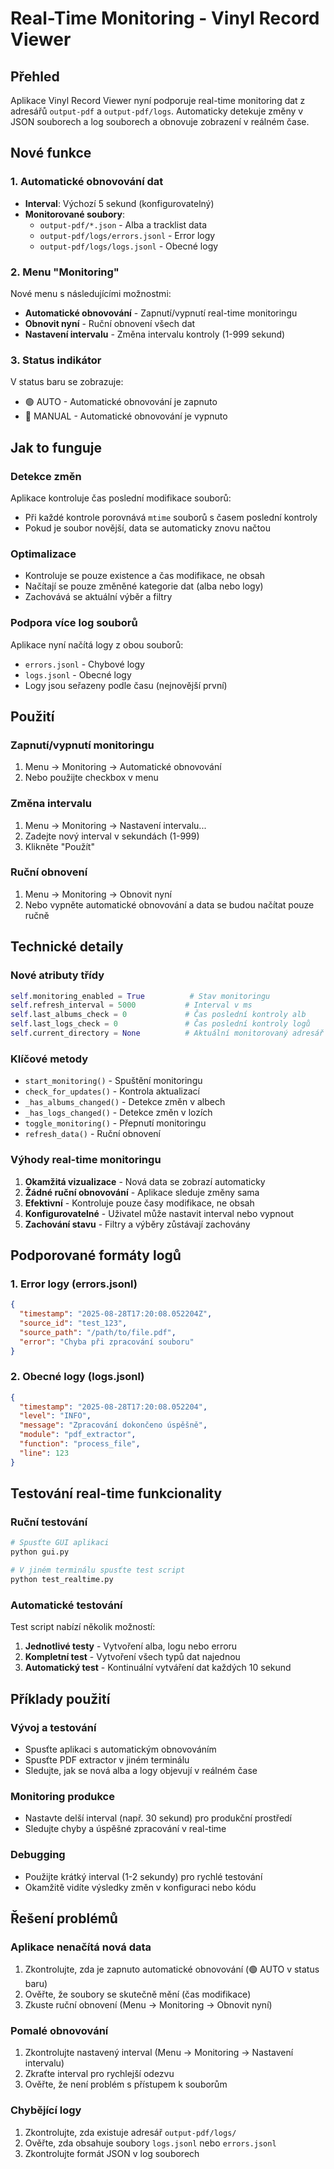 # Real-Time Monitoring - Vinyl Record Viewer

## Přehled

Aplikace Vinyl Record Viewer nyní podporuje real-time monitoring dat z adresářů `output-pdf` a `output-pdf/logs`. Automaticky detekuje změny v JSON souborech a log souborech a obnovuje zobrazení v reálném čase.

## Nové funkce

### 1. Automatické obnovování dat
- **Interval**: Výchozí 5 sekund (konfigurovatelný)
- **Monitorované soubory**:
  - `output-pdf/*.json` - Alba a tracklist data
  - `output-pdf/logs/errors.jsonl` - Error logy
  - `output-pdf/logs/logs.jsonl` - Obecné logy

### 2. Menu "Monitoring"
Nové menu s následujícími možnostmi:
- **Automatické obnovování** - Zapnutí/vypnutí real-time monitoringu
- **Obnovit nyní** - Ruční obnovení všech dat
- **Nastavení intervalu** - Změna intervalu kontroly (1-999 sekund)

### 3. Status indikátor
V status baru se zobrazuje:
- 🟢 AUTO - Automatické obnovování je zapnuto
- 🔴 MANUAL - Automatické obnovování je vypnuto

## Jak to funguje

### Detekce změn
Aplikace kontroluje čas poslední modifikace souborů:
- Při každé kontrole porovnává `mtime` souborů s časem poslední kontroly
- Pokud je soubor novější, data se automaticky znovu načtou

### Optimalizace
- Kontroluje se pouze existence a čas modifikace, ne obsah
- Načítají se pouze změněné kategorie dat (alba nebo logy)
- Zachovává se aktuální výběr a filtry

### Podpora více log souborů
Aplikace nyní načítá logy z obou souborů:
- `errors.jsonl` - Chybové logy
- `logs.jsonl` - Obecné logy
- Logy jsou seřazeny podle času (nejnovější první)

## Použití

### Zapnutí/vypnutí monitoringu
1. Menu → Monitoring → Automatické obnovování
2. Nebo použijte checkbox v menu

### Změna intervalu
1. Menu → Monitoring → Nastavení intervalu...
2. Zadejte nový interval v sekundách (1-999)
3. Klikněte "Použít"

### Ruční obnovení
1. Menu → Monitoring → Obnovit nyní
2. Nebo vypněte automatické obnovování a data se budou načítat pouze ručně

## Technické detaily

### Nové atributy třídy
```python
self.monitoring_enabled = True          # Stav monitoringu
self.refresh_interval = 5000           # Interval v ms
self.last_albums_check = 0             # Čas poslední kontroly alb
self.last_logs_check = 0               # Čas poslední kontroly logů
self.current_directory = None          # Aktuální monitorovaný adresář
```

### Klíčové metody
- `start_monitoring()` - Spuštění monitoringu
- `check_for_updates()` - Kontrola aktualizací
- `_has_albums_changed()` - Detekce změn v albech
- `_has_logs_changed()` - Detekce změn v lozích
- `toggle_monitoring()` - Přepnutí monitoringu
- `refresh_data()` - Ruční obnovení

### Výhody real-time monitoringu
1. **Okamžitá vizualizace** - Nová data se zobrazí automaticky
2. **Žádné ruční obnovování** - Aplikace sleduje změny sama
3. **Efektivní** - Kontroluje pouze časy modifikace, ne obsah
4. **Konfigurovatelné** - Uživatel může nastavit interval nebo vypnout
5. **Zachování stavu** - Filtry a výběry zůstávají zachovány

## Podporované formáty logů

### 1. Error logy (errors.jsonl)
```json
{
  "timestamp": "2025-08-28T17:20:08.052204Z",
  "source_id": "test_123",
  "source_path": "/path/to/file.pdf",
  "error": "Chyba při zpracování souboru"
}
```

### 2. Obecné logy (logs.jsonl)
```json
{
  "timestamp": "2025-08-28T17:20:08.052204",
  "level": "INFO",
  "message": "Zpracování dokončeno úspěšně",
  "module": "pdf_extractor",
  "function": "process_file",
  "line": 123
}
```

## Testování real-time funkcionality

### Ruční testování
```bash
# Spusťte GUI aplikaci
python gui.py

# V jiném terminálu spusťte test script
python test_realtime.py
```

### Automatické testování
Test script nabízí několik možností:
1. **Jednotlivé testy** - Vytvoření alba, logu nebo erroru
2. **Kompletní test** - Vytvoření všech typů dat najednou
3. **Automatický test** - Kontinuální vytváření dat každých 10 sekund

## Příklady použití

### Vývoj a testování
- Spusťte aplikaci s automatickým obnovováním
- Spusťte PDF extractor v jiném terminálu
- Sledujte, jak se nová alba a logy objevují v reálném čase

### Monitoring produkce
- Nastavte delší interval (např. 30 sekund) pro produkční prostředí
- Sledujte chyby a úspěšné zpracování v real-time

### Debugging
- Použijte krátký interval (1-2 sekundy) pro rychlé testování
- Okamžitě vidíte výsledky změn v konfiguraci nebo kódu

## Řešení problémů

### Aplikace nenačítá nová data
1. Zkontrolujte, zda je zapnuto automatické obnovování (🟢 AUTO v status baru)
2. Ověřte, že soubory se skutečně mění (čas modifikace)
3. Zkuste ruční obnovení (Menu → Monitoring → Obnovit nyní)

### Pomalé obnovování
1. Zkontrolujte nastavený interval (Menu → Monitoring → Nastavení intervalu)
2. Zkraťte interval pro rychlejší odezvu
3. Ověřte, že není problém s přístupem k souborům

### Chybějící logy
1. Zkontrolujte, zda existuje adresář `output-pdf/logs/`
2. Ověřte, zda obsahuje soubory `logs.jsonl` nebo `errors.jsonl`
3. Zkontrolujte formát JSON v log souborech
